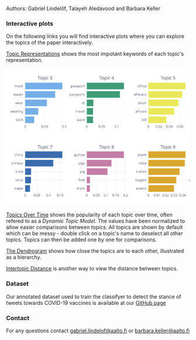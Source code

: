 Authors: Gabriel Lindelöf, Talayeh Aledavood and Barbara Keller

### Interactive plots
On the following links you will find interactive plots where you can explore the topics of the paper interactively. 

[Topic Representations](https://htmlpreview.github.io/?https://github.com/GabrielLindelof/Vaccine-Discourse-on-Twitter-During-the-COVID-19-Pandemic/blob/companion_website/topic_representations.html) shows the most impotant keywords of each topic's representation. 

![Book logo](/assets/rep.PNG)

[Topics Over Time](https://htmlpreview.github.io/?https://github.com/GabrielLindelof/Vaccine-Discourse-on-Twitter-During-the-COVID-19-Pandemic/blob/companion_website/topics_over_time.html) shows the popularity of each topic over time, often refered to as a _Dynamic Topic Model_. The values have been normalized to allow easier comparisons between topics. All topics are shown by default which can be messy - double click on a topic's name to deselect all other topics. Topics can then be added one by one for comparisons. 


[The Dendrogram](https://htmlpreview.github.io/?https://github.com/GabrielLindelof/Vaccine-Discourse-on-Twitter-During-the-COVID-19-Pandemic/blob/companion_website/dendrogram.html) shows how close the topics are to each other, illustrated as a hierarchy. 

[Intertopic Distance](https://htmlpreview.github.io/?https://github.com/GabrielLindelof/Vaccine-Discourse-on-Twitter-During-the-COVID-19-Pandemic/blob/companion_website/intertopic.html) is another way to view the distance between topics.  

### Dataset
Our annotated dataset used to train the classifyer to detect the stance of tweets towards COVID-19 vaccines is available at our [GitHub page](https://github.com/GabrielLindelof/Vaccine-Discourse-on-Twitter-During-the-COVID-19-Pandemic)

### Contact
For any questions contact gabriel.lindelof@aalto.fi or barbara.keller@aalto.fi 



